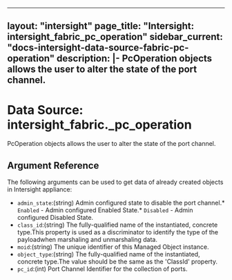 
---
layout: "intersight"
page_title: "Intersight: intersight_fabric_pc_operation"
sidebar_current: "docs-intersight-data-source-fabric-pc-operation"
description: |-
PcOperation objects allows the user to alter the state of the port channel.
---

# Data Source: intersight_fabric._pc_operation
PcOperation objects allows the user to alter the state of the port channel.
## Argument Reference
The following arguments can be used to get data of already created objects in Intersight appliance:
* `admin_state`:(string) Admin configured state to disable the port channel.* `Enabled` - Admin configured Enabled State.* `Disabled` - Admin configured Disabled State. 
* `class_id`:(string) The fully-qualified name of the instantiated, concrete type.This property is used as a discriminator to identify the type of the payloadwhen marshaling and unmarshaling data. 
* `moid`:(string) The unique identifier of this Managed Object instance. 
* `object_type`:(string) The fully-qualified name of the instantiated, concrete type.The value should be the same as the 'ClassId' property. 
* `pc_id`:(int) Port Channel Identifier for the collection of ports. 

